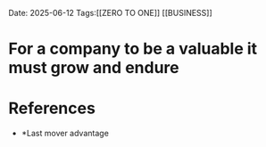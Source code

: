Date: 2025-06-12
Tags:[[ZERO TO ONE]] [[BUSINESS]] 

# For a company to be a valuable it must grow and endure

# References 
- *Last mover advantage